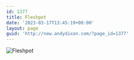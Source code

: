```yaml
---
id: 1377
title: Fleshpot
date: '2023-03-17T13:45:19+00:00'
layout: page
guid: 'http://new.andydixon.com/?page_id=1377'
---
```


![Fleshpot](https://i0.wp.com/assets.g8x2.ldn.idrivee2-23.com/posters/Fleshpot%2001.jpg?w=1200&ssl=1 "Fleshpot")